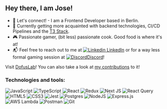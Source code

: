 ## Hey there, I am Jose!

- 👋 Let's connect! - I am a Frontend Developer based in Berlin.
- 🌱 Currently getting more acquainted with backend technologies, CI/CD Pipelines and the [T3 Stack](https://create.t3.gg/).
- 🎮 Passionate gamer, (bit less) passionate cook. Good food is where it's at!  
- 📬 Feel free to reach out to me at [![Linkedin](https://i.stack.imgur.com/gVE0j.png) LinkedIn](https://www.linkedin.com/in/jose-ehg) or for a way less formal gaming session at [![Discord](https://i.imgur.com/faBeBed.png)Discord](https://discord.com/users/335297132229558272)!
&nbsp;

Visit [DofusLab](https://dofuslab.io/)! You can also take a look at [my contributions](https://github.com/dofuslab/dofuslab/commits?author=Josemanki) to it!

### Technologies and tools:

![JavaScript](https://img.shields.io/badge/javascript-%23323330.svg?style=for-the-badge&logo=javascript&logoColor=%23F7DF1E)
![TypeScript](https://img.shields.io/badge/typescript-%23007ACC.svg?style=for-the-badge&logo=typescript&logoColor=white)
![React](https://img.shields.io/badge/react-%2320232a.svg?style=for-the-badge&logo=react&logoColor=%2361DAFB)
![Redux](https://img.shields.io/badge/redux-%23593d88.svg?style=for-the-badge&logo=redux&logoColor=white)
![Next JS](https://img.shields.io/badge/Next-black?style=for-the-badge&logo=next.js&logoColor=white)
![React Query](https://img.shields.io/badge/react%8fquery-%23FF4154.svg?style=for-the-badge&logo=reactquery&logoColor=white)
![HTML5](https://img.shields.io/badge/html5-%23E34F26.svg?style=for-the-badge&logo=html5&logoColor=white)
![CSS3](https://img.shields.io/badge/css3-%231572B6.svg?style=for-the-badge&logo=css3&logoColor=white)
![Jest](https://img.shields.io/badge/-jest-%23C21325?style=for-the-badge&logo=jest&logoColor=white)
![Postgres](https://img.shields.io/badge/postgres-%23316192.svg?style=for-the-badge&logo=postgresql&logoColor=white)
![NodeJS](https://img.shields.io/badge/node.js-6DA55F?style=for-the-badge&logo=node.js&logoColor=white)
![Express.js](https://img.shields.io/badge/express.js-%23404d59.svg?style=for-the-badge&logo=express&logoColor=%2361DAFB)
![AWS Lambda](https://img.shields.io/badge/aws%8flambda-%23FF9900.svg?style=for-the-badge&logo=awslambda&logoColor=white)
![Postman](https://img.shields.io/badge/Postman-FF6C37?style=for-the-badge&logo=postman&logoColor=white)
![Git](https://img.shields.io/badge/git-%23F05033.svg?style=for-the-badge&logo=git&logoColor=white)
